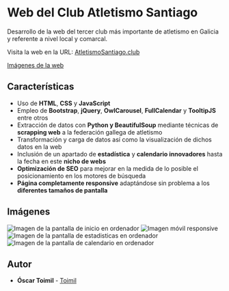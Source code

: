 # Web del Club Atletismo Santiago

Desarrollo de la web del tercer club más importante de atletismo en Galicia y referente a nivel local y comarcal. 

Visita la web en la URL: [AtletismoSantiago.club](https://www.atletismosantiago.club) 

[Imágenes de la web](#Imágenes)


## Características

* Uso de **HTML**, **CSS** y **JavaScript**
* Empleo de **Bootstrap**, **jQuery**, **OwlCarousel**, **FullCalendar** y **TooltipJS** entre otros
* Extracción de datos con **Python y BeautifulSoup** mediante técnicas de **scrapping web** a la federación gallega de atletismo
* Transformación y carga de datos así como la visualización de dichos datos en la web
* Inclusión de un apartado de **estadística** y **calendario innovadores** hasta la fecha en este **nicho de webs**
* **Optimización de SEO** para mejorar en la medida de lo posible el posicionamiento en los motores de búsqueda
* **Página completamente responsive** adaptándose sin problema a los **diferentes tamaños de pantalla**

## Imágenes
<image src="https://raw.githubusercontent.com/OToimil/ClubAtletismoSantiago/master/readme-img/pc_inicio.png" alt="Imagen de la pantalla de inicio en ordenador">
<image src="https://raw.githubusercontent.com/OToimil/ClubAtletismoSantiago/master/readme-img/movil_responsive.png" alt="Imagen móvil responsive">
<image src="https://raw.githubusercontent.com/OToimil/ClubAtletismoSantiago/master/readme-img/pc_estadisticas.png" alt="Imagen de la pantalla de estadisticas en ordenador">
<image src="https://raw.githubusercontent.com/OToimil/ClubAtletismoSantiago/master/readme-img/pc_calendario.png" alt="Imagen de la pantalla de calendario en ordenador">

## Autor

* **Óscar Toimil** - [Toimil](https://github.com/Toimil)
